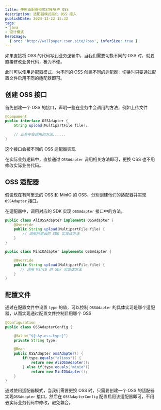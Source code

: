 ```yaml
---
title: 使用适配器模式对接多种 OSS
description: 适配器模式简化 OSS 接入
publishDate: 2024-12-22 15:32
tags:
- java
- 设计模式
heroImage:
  { src: 'http://wallpaper.csun.site/?oss', inferSize: true }
---
```


如果直接将 OSS 的代码写到业务逻辑中，当我们需要切换不同的 OSS 时，就要直接修改业务代码，极为不便。

此时可以使用适配器模式，为不同的 OSS 创建不同的适配器，切换时只要通过配置文件启用不同的适配器即可。

## 创建 OSS 接口

首先创建一个 OSS 的接口，声明一些在业务中会调用的方法，例如上传文件

```java
@Component
public interface OSSAdapter {
    String upload(MultipartFile file);
    
    // 业务中会调用的方法......
}
```

这个接口会被不同的 OSS 适配器实现

在实际业务逻辑中，直接通过 `OSSAdapter` 调用相关方法即可，更换 OSS 也不用修改实际业务代码。

## OSS 适配器

假设现在有阿里云的 OSS 和 MinIO 的 OSS，分别创建他们的适配器并实现 `OSSAdapter` 接口。

在适配器中，调用对应的 SDK 实现 `OSSAdapter` 接口中的方法。

```java
public class AliOSSAdapter implements OSSAdapter {
    @Override
    public String upload(MultipartFile file) {
        // 调用阿里云的 SDK 实现该方法
    }
}
```

```java
public class MinIOAdapter implements OSSAdapter {

    @Override
    public String upload(MultipartFile file) {
       // 调用 MinIO 的 SDk 实现改方法
    }
}
```

## 配置文件

通过在配置文件中设置 `type` 的值，可以控制 `OSSAdapter` 的具体实现是哪个适配器，从而实现通过配置文件控制启用哪个 OSS

```java
@Configuration
public class OSSAdapterConfig {

    @Value("${sky.oss.type}")
    private String type;

    @Bean
    public OSSAdapter ossAdapter() {
        if(type.equals("alioss")) {
            return new AliOSSAdapter();
        } else if(type.equals("minio"))
            return new MinIOAdapter();
    }
}
```

通过使用适配器模式，当我们需要更换 OSS 时，只需要创建一个 OSS 的适配器实现`OSSAdapter` 接口，然后在 `OSSAdapterConfig` 配置启用该适配器即可，不用去实际业务代码中修改，避免耦合。